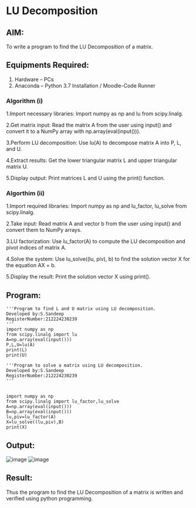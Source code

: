 # LU Decomposition 

## AIM:
To write a program to find the LU Decomposition of a matrix.

## Equipments Required:
1. Hardware – PCs
2. Anaconda – Python 3.7 Installation / Moodle-Code Runner


### Algorithm (i)
1.Import necessary libraries: Import numpy as np and lu from scipy.linalg.

2.Get matrix input: Read the matrix A from the user using input() and convert it to a NumPy array with np.array(eval(input())).

3.Perform LU decomposition: Use lu(A) to decompose matrix A into P, L, and U.

4.Extract results: Get the lower triangular matrix L and upper triangular matrix U.

5.Display output: Print matrices L and U using the print() function.

### Algorthim (ii)
1.Import required libraries: Import numpy as np and lu_factor, lu_solve from scipy.linalg.

2.Take input: Read matrix A and vector b from the user using input() and convert them to NumPy arrays.

3.LU factorization: Use lu_factor(A) to compute the LU decomposition and pivot indices of matrix A.

4.Solve the system: Use lu_solve((lu, piv), b) to find the solution vector X for the equation AX = b.

5.Display the result: Print the solution vector X using print().

## Program:
~~~
'''Program to find L and U matrix using LU decomposition.
Developed by:S.Sandeep
RegisterNumber:212224230239
'''
import numpy as np
from scipy.linalg import lu
A=np.array(eval(input()))
P,L,U=lu(A)
print(L)
print(U)
~~~
~~~
'''Program to solve a matrix using LU decomposition.
Developed by:S.Sandeep
RegisterNumber:212224230239
'''


import numpy as np
from scipy.linalg import lu_factor,lu_solve
A=np.array(eval(input()))
B=np.array(eval(input()))
lu,piv=lu_factor(A)
X=lu_solve((lu,piv),B)
print(X)
~~~

## Output:
![image](https://github.com/user-attachments/assets/3d861ff8-4dee-456d-a382-5c77883aa042)
![image](https://github.com/user-attachments/assets/3ba5396e-b120-4225-813f-2f525c5a2382)




## Result:
Thus the program to find the LU Decomposition of a matrix is written and verified using python programming.

